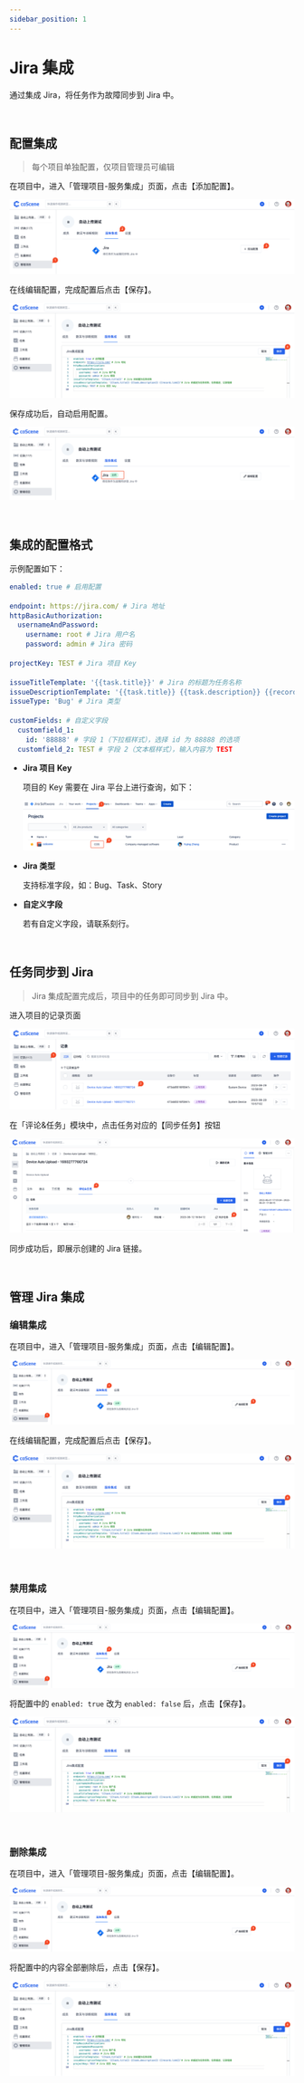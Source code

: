 ```yaml
---
sidebar_position: 1
---
```


# Jira 集成

通过集成 Jira，将任务作为故障同步到 Jira 中。

<br />

## 配置集成

> 每个项目单独配置，仅项目管理员可编辑

在项目中，进入「管理项目-服务集成」页面，点击【添加配置】。

![integration-1](../img/integration-1.png)

在线编辑配置，完成配置后点击【保存】。

![integration-2](../img/integration-2.png)

保存成功后，自动启用配置。

![integration-3](../img/integration-3.png)

<br />

## 集成的配置格式

示例配置如下：

```yaml
enabled: true # 启用配置

endpoint: https://jira.com/ # Jira 地址
httpBasicAuthorization:
  usernameAndPassword:
    username: root # Jira 用户名
    password: admin # Jira 密码

projectKey: TEST # Jira 项目 Key

issueTitleTemplate: '{{task.title}}' # Jira 的标题为任务名称
issueDescriptionTemplate: '{{task.title}} {{task.description}} {{record.link}}'# Jira 的描述为任务名称、任务描述、记录链接
issueType: 'Bug' # Jira 类型

customFields: # 自定义字段
  customfield_1:
    id: '88888' # 字段 1（下拉框样式），选择 id 为 88888 的选项
  customfield_2: TEST # 字段 2（文本框样式），输入内容为 TEST
```

- **Jira 项目 Key**

  项目的 Key 需要在 Jira 平台上进行查询，如下：

  ![jira-1](../img/jira-1.png)

- **Jira 类型**

  支持标准字段，如：Bug、Task、Story

- **自定义字段**

  若有自定义字段，请联系刻行。

<br />

## 任务同步到 Jira

> Jira 集成配置完成后，项目中的任务即可同步到 Jira 中。

进入项目的记录页面

![jira-record-1](../img/jira-record-1.png)

在「评论&任务」模块中，点击任务对应的【同步任务】按钮

![jira-record-2](../img/jira-record-2.png)

同步成功后，即展示创建的 Jira 链接。

<br />

## 管理 Jira 集成

### 编辑集成

在项目中，进入「管理项目-服务集成」页面，点击【编辑配置】。

![integration-4](../img/integration-4.png)

在线编辑配置，完成配置后点击【保存】。

![integration-2](../img/integration-2.png)

<br />

### 禁用集成

在项目中，进入「管理项目-服务集成」页面，点击【编辑配置】。

![integration-4](../img/integration-4.png)

将配置中的 `enabled: true` 改为 `enabled: false` 后，点击【保存】。

![integration-2](../img/integration-2.png)

<br />

### 删除集成

在项目中，进入「管理项目-服务集成」页面，点击【编辑配置】。

![integration-4](../img/integration-4.png)

将配置中的内容全部删除后，点击【保存】。

![integration-2](../img/integration-2.png)

<br />
